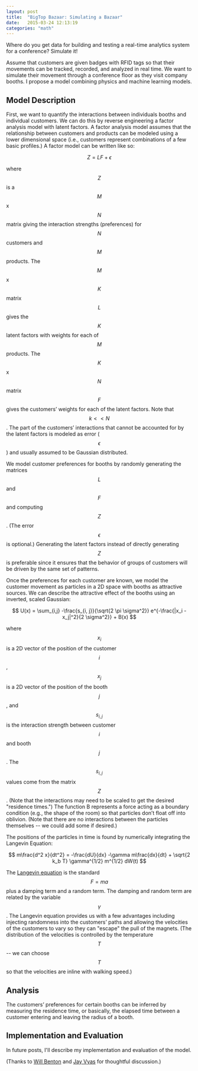 ```yaml
---
layout: post
title:  "BigTop Bazaar: Simulating a Bazaar"
date:   2015-03-24 12:13:19
categories: "math"
---
```


Where do you get data for building and testing a real-time analytics system for a conference?  Simulate it!

Assume that customers are given badges with RFID tags so that their movements can be tracked, recorded, and analyzed in real time.  We want to simulate their movement through a conference floor as they visit company booths.  I propose a model combining physics and machine learning models.

## Model Description ##
First, we want to quantify the interactions between individuals booths and individual customers.  We can do this by reverse engineering a factor analysis model with latent factors.  A factor analysis model assumes that the relationship between customers and products can be modeled using a lower dimensional space (i.e., customers represent combinations of a few basic profiles.) A factor model can be written like so:

$$
Z=LF + \epsilon
$$

where $$Z$$ is a $$M$$x$$N$$ matrix giving the interaction strengths (preferences) for $$N$$ customers and $$M$$ products.  The $$M$$x$$K$$ matrix $$L$$ gives the $$K$$ latent factors with weights for each of $$M$$ products.  The $$K$$x$$N$$ matrix $$F$$ gives the customers’ weights for each of the latent factors.  Note that $$k << N$$.  The part of the customers’ interactions that cannot be accounted for by the latent factors is modeled as error ($$\epsilon$$) and usually assumed to be Gaussian distributed.

We model customer preferences for booths by randomly generating the matrices $$L$$ and $$F$$ and computing $$Z$$.  (The error $$\epsilon$$ is optional.)  Generating the latent factors instead of directly generating $$Z$$ is preferable since it ensures that the behavior of groups of customers will be driven by the same set of patterns.

Once the preferences for each customer are known, we model the customer movement as particles in a 2D space with booths as attractive sources.  We can describe the attractive effect of the booths using an inverted, scaled Gaussian:

$$
U(x) = \sum_{i,j} -\frac{s_{i, j}}{\sqrt{2 \pi \sigma^2}} e^{-\frac{|x_i - x_j|^2}{2 \sigma^2}} + B(x)
$$

where $$x_i$$ is a 2D vector of the position of the customer $$i$$, $$x_j$$ is a 2D vector of the position of the booth $$j$$, and $$s_{i,j}$$ is the interaction strength between customer $$i$$ and booth $$j$$.  The $$s_{i, j}$$ values come from the matrix $$Z$$.  (Note that the interactions may need to be scaled to get the desired "residence times.") The function B represents a force acting as a boundary condition (e.g., the shape of the room) so that particles don’t float off into oblivion. (Note that there are no interactions between the particles themselves -- we could add some if desired.)

The positions of the particles in time is found by numerically integrating the Langevin Equation:

$$
m\frac{d^2 x}{dt^2} = -\frac{dU}{dx} -\gamma m\frac{dx}{dt} + \sqrt{2 k_b T} \gamma^{1/2} m^{1/2} dW(t)
$$

The [Langevin equation](http://rnowling.github.io/math/2015/03/21/langevin-equation.html) is the standard $$F=ma$$ plus a damping term and a random term.  The damping and random term are related by the variable $$\gamma$$.  The Langevin equation provides us with a few advantages including injecting randomness into the customers’ paths and allowing the velocities of the customers to vary so they can "escape" the pull of the magnets.  (The distribution of the velocities is controlled by the temperature $$T$$ -- we can choose $$T$$ so that the velocities are inline with walking speed.)

## Analysis ##
The customers’ preferences for certain booths can be inferred by measuring the residence time, or basically, the elapsed time between a customer entering and leaving the radius of a booth.

## Implementation and Evaluation ##
In future posts, I'll describe my implementation and evaluation of the model.

(Thanks to [Will Benton](http://web.willbenton.com/) and [Jay Vyas](http://jayunit100.blogspot.com/) for thoughtful discussion.)


